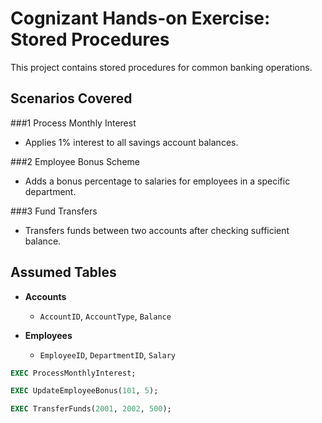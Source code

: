 ﻿# Cognizant Hands-on Exercise: Stored Procedures

This project contains stored procedures for common banking operations.

## Scenarios Covered

###1️ Process Monthly Interest
- Applies 1% interest to all savings account balances.

###2️ Employee Bonus Scheme
- Adds a bonus percentage to salaries for employees in a specific department.

###3️ Fund Transfers
- Transfers funds between two accounts after checking sufficient balance.

## Assumed Tables

- **Accounts**
  - `AccountID`, `AccountType`, `Balance`

- **Employees**
  - `EmployeeID`, `DepartmentID`, `Salary`

```sql
EXEC ProcessMonthlyInterest;

EXEC UpdateEmployeeBonus(101, 5);

EXEC TransferFunds(2001, 2002, 500);
